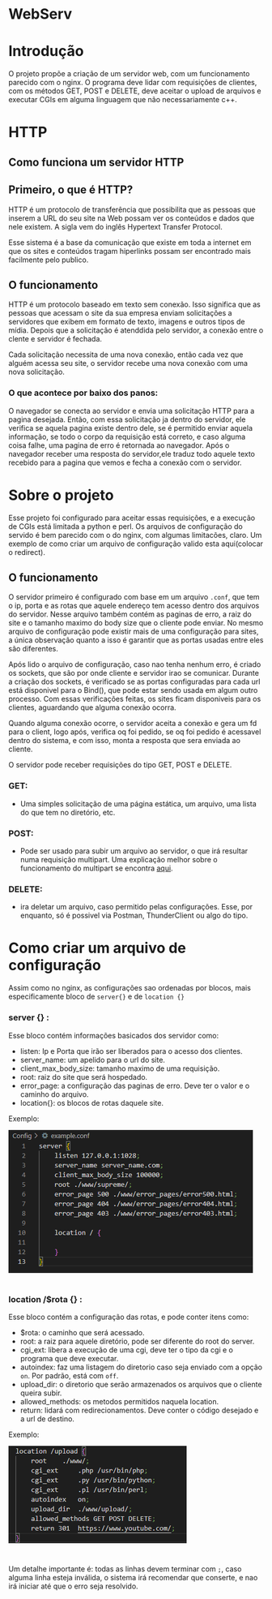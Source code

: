 # WebServ

# Introdução
O projeto propõe a criação de um servidor web, com um  funcionamento parecido com o nginx. O programa deve lidar com requisições de clientes, com os métodos GET, POST e DELETE, deve aceitar o upload de arquivos e executar CGIs em alguma linguagem que não necessariamente c++.
# 
# HTTP

## Como funciona um servidor HTTP

## Primeiro, o que é HTTP?
HTTP é um protocolo de transferência que possibilita que as pessoas que inserem a URL do seu site na Web possam ver os conteúdos e dados que nele existem. A sigla vem do inglês Hypertext Transfer Protocol.

Esse sistema é a base da comunicação que existe em toda a internet em que os sites e conteúdos tragam hiperlinks possam ser encontrado mais facilmente pelo publico.

## O funcionamento

HTTP é um protocolo baseado em texto sem conexão. Isso significa que as pessoas que acessam o site da sua empresa enviam solicitações a servidores que exibem em formato de texto, imagens e outros tipos de mídia. Depois que a solicitação é atenddida pelo servidor, a conexão entre o clente e servidor é fechada.

Cada solicitação necessita de uma nova conexão, então cada vez que alguém acessa seu site, o servidor recebe uma nova conexão com uma nova solicitação.

### O que acontece por baixo dos panos:
O navegador se conecta ao servidor e envia uma solicitação HTTP para a pagina desejada. Então, com essa solicitação ja dentro do servidor, ele verifica se aquela pagina existe dentro dele, se é permitido enviar aquela informação, se todo o corpo da requisição está correto, e caso alguma coisa falhe, uma pagina de erro é retornada ao navegador. Após o navegador receber uma resposta do servidor,ele traduz todo aquele texto recebido para a pagina que vemos e fecha a conexão com o servidor.
#
# Sobre o projeto
Esse projeto foi configurado para aceitar essas requisições, e a execução de CGIs está limitada a python e perl. Os arquivos de configuração do servido é bem parecido com o do nginx, com algumas limitacões, claro.
Um exemplo de como criar um arquivo de configuração valido esta aqui(colocar o redirect).

## O funcionamento
O servidor primeiro é configurado com base em um arquivo `.conf`, que tem o ip, porta e as rotas que aquele endereço tem acesso dentro dos arquivos do servidor. Nesse arquivo também contém as paginas de erro, a raiz do site e o tamanho maximo do body size que o cliente pode enviar. No mesmo arquivo de configuração pode existir mais de uma configuração para sites, a única observação quanto a isso é garantir que as portas usadas entre eles são diferentes.

Após lido o arquivo de configuração, caso nao tenha nenhum erro, é criado os sockets, que são por onde cliente e servidor irao se comunicar. Durante a criação dos sockets, é verificado se as portas configuradas para cada url está disponivel para o Bind(), que pode estar sendo usada em algum outro processo. 
Com essas verificações feitas, os sites ficam disponiveis para os clientes, aguardando que alguma conexão ocorra.

Quando alguma conexão ocorre, o servidor aceita a conexão e gera um fd para o client, logo após, verifica oq foi pedido, se oq foi pedido é acessavel dentro do sistema, e com isso, monta a resposta que sera enviada ao cliente.

O servidor pode receber requisições do tipo GET, POST e DELETE.

### GET:
- Uma simples solicitação de uma página estática, um arquivo, uma lista do que tem no diretório, etc.

### POST:
- Pode ser usado para subir um arquivo ao servidor, o que irá resultar numa requisição multipart. Uma explicação melhor sobre o funcionamento do multipart se encontra [aqui](https://pt.stackoverflow.com/questions/418026/multipart-formdata-é-uma-estrutura-de-dados).

### DELETE:
- ira deletar um arquivo, caso permitido pelas configurações. Esse, por enquanto, só é possivel via Postman, ThunderClient ou algo do tipo.

#
# Como criar um arquivo de configuração
Assim como no nginx, as configurações sao ordenadas por blocos, mais especificamente bloco de `server{}` e de `location {}`
### server {} :

Esse bloco contém informações basicados dos servidor como:
- 	listen: Ip e Porta que irão ser liberados para o acesso dos clientes.
-	server_name: um apelido para o url do site.
-	client_max_body_size: tamanho maximo de uma requisição.
-	root: raiz do site que será hospedado.
-	error_page: a configuração das paginas de erro. Deve ter o valor e o caminho do arquivo.
-	location{}: os blocos de rotas daquele site.

Exemplo:

![img_server_block_example](Readme_images/server_block_example.png)
#
### location /$rota {} :

Esse bloco contém a configuração das rotas, e pode conter itens como:
-	$rota: o caminho que será acessado.
-	root: a raiz para aquele diretório, pode ser diferente do root do server.
-	cgi_ext: libera a execução de uma cgi, deve ter o tipo da cgi e o programa que deve executar.
-	autoindex: faz uma listagem do diretorio caso seja enviado com a opção ``on``. Por padrão, está com `off`.
-	upload_dir: o diretorio que serão armazenados os arquivos que o cliente queira subir.
-	allowed_methods: os metodos permitidos naquela location.
-	return: lidará com redirecionamentos. Deve conter o código desejado e a url de destino.

Exemplo:

![img_location_block_example](Readme_images/location_clock_example.png)
	
#
Um detalhe importante é: todas as linhas devem terminar com `;`, caso alguma linha esteja inválida, o sistema irá recomendar que conserte, e nao irá iniciar até que o erro seja resolvido.


